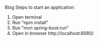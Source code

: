 Blog
Steps to start an application:
1. Open terminal
2. Run "npm install"
3. Run "mvn spring-boot:run"
4. Open in browser http://localhost:8080/
